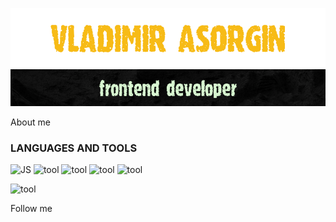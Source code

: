   ![header](https://github.com/Glazinapik/glazinapik/blob/main/assets/vova.gif)
  ![header2](https://github.com/Glazinapik/glazinapik/blob/main/assets/front.gif)

About me

<h3>LANGUAGES AND TOOLS</h3>

![JS](https://img.shields.io/badge/JavaScript-black?style=for-the-badge&logo=javascript)
![tool](https://img.shields.io/badge/Redux-black?style=for-the-badge&logo=redux&logoColor=violet)
![tool](https://img.shields.io/badge/React-black?style=for-the-badge&logo=react)
![tool](https://img.shields.io/badge/Node.js-black?style=for-the-badge&logo=node.js)
![tool](https://img.shields.io/badge/Express-black?style=for-the-badge&logo=express)

![tool](https://img.shields.io/badge/Sequelize-black?style=for-the-badge&logo=sequelize)


Follow me

